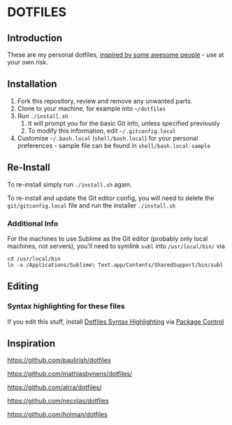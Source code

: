 # DOTFILES

## Introduction
These are my personal dotfiles, [inspired by some awesome people](#inspiration) - use at your own risk.

## Installation
1. Fork this repository, review and remove any unwanted parts.
1. Clone to your machine, for example into `~/dotfiles`
1. Run `./install.sh`
    1. It will prompt you for the basic Git info, unless specified previously
    1. To modify this information, edit `~/.gitconfig.local`
1. Customise `~/.bash.local` (`shell/bash.local`) for your personal preferences - sample file can be found in `shell/bash.local-sample`


## Re-Install
To re-install simply run `./install.sh` again.

To re-install and update the Git editor config, you will need to delete the `git/gitconfig.local` file and run the installer `./install.sh`


### Additional Info
For the machines to use Sublime as the Git editor (probably only local machines, not servers), you'll need to symlink `subl` into `/usr/local/bin/` via

```
cd /usr/local/bin
ln -s /Applications/Sublime\ Text.app/Contents/SharedSupport/bin/subl
```


## Editing

### Syntax highlighting for these files

If you edit this stuff, install [Dotfiles Syntax Highlighting](https://github.com/mattbanks/dotfiles-syntax-highlighting-st2) via [Package Control](http://wbond.net/sublime_packages/package_control)


## Inspiration

https://github.com/paulirish/dotfiles

https://github.com/mathiasbynens/dotfiles/

https://github.com/alrra/dotfiles/

https://github.com/necolas/dotfiles

https://github.com/holman/dotfiles

